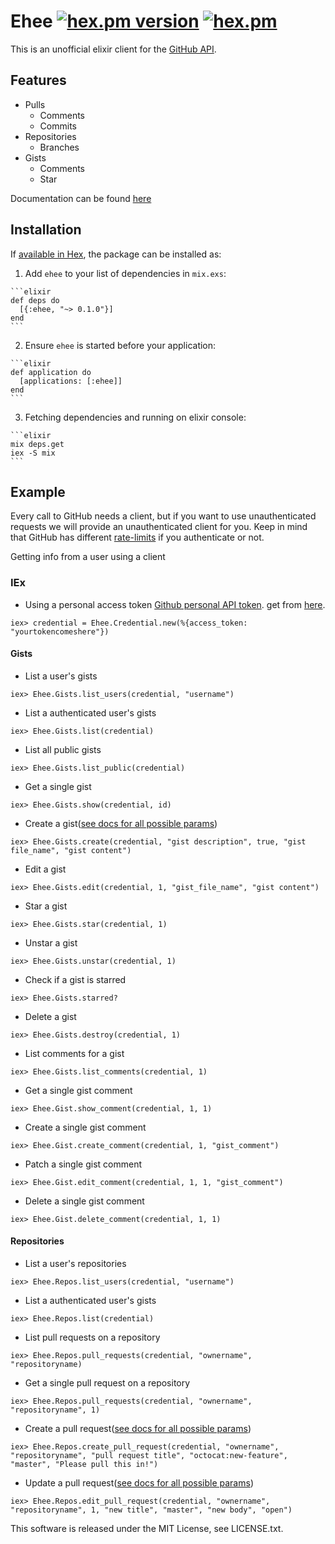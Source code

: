 # Ehee [![hex.pm version](https://img.shields.io/hexpm/v/ehee.svg)](https://hex.pm/packages/ehee) [![hex.pm](https://img.shields.io/hexpm/l/ehee.svg)](https://github.com/kanmo/ehee/blob/master/LICENSE)
This is an unofficial elixir client for the [GitHub API](http://developer.github.com/). 

## Features
* Pulls
  * Comments
  * Commits
* Repositories
  * Branches
* Gists
  * Comments
  * Star

Documentation can be found [here](https://hexdocs.pm/ehee)

## Installation

If [available in Hex](https://hex.pm/docs/publish), the package can be installed as:

  1. Add `ehee` to your list of dependencies in `mix.exs`:

    ```elixir
    def deps do
      [{:ehee, "~> 0.1.0"}]
    end
    ```

  2. Ensure `ehee` is started before your application:

    ```elixir
    def application do
      [applications: [:ehee]]
    end
    ```

  3. Fetching dependencies and running on elixir console:

    ```elixir
    mix deps.get
    iex -S mix
    ```

## Example

Every call to GitHub needs a client, but if you want to use unauthenticated requests we will provide an unauthenticated client for you. Keep in mind that GitHub has different [rate-limits](https://developer.github.com/v3/#rate-limiting) if you authenticate or not.

Getting info from a user using a client

### IEx

* Using a personal access token [Github personal API token](https://github.com/blog/1509-personal-api-tokens). get from [here](https://github.com/settings/tokens).

```iex
iex> credential = Ehee.Credential.new(%{access_token: "yourtokencomeshere"})
```

#### Gists

* List a user's gists

```iex
iex> Ehee.Gists.list_users(credential, "username")
```

* List a authenticated user's gists

```iex
iex> Ehee.Gists.list(credential)
```

* List all public gists

```iex
iex> Ehee.Gists.list_public(credential)
```

* Get a single gist

```iex
iex> Ehee.Gists.show(credential, id)
```

* Create a gist([see docs for all possible params](https://hexdocs.pm/ehee/Ehee.Gists.html#create/5))

```iex
iex> Ehee.Gists.create(credential, "gist description", true, "gist file_name", "gist content")
```

* Edit a gist

```iex
iex> Ehee.Gists.edit(credential, 1, "gist_file_name", "gist content")
```

* Star a gist

```iex
iex> Ehee.Gists.star(credential, 1)
```

* Unstar a gist

```iex
iex> Ehee.Gists.unstar(credential, 1)
```

* Check if a gist is starred

```iex
iex> Ehee.Gists.starred?
```

* Delete a gist

```iex
iex> Ehee.Gists.destroy(credential, 1)
```

* List comments for a gist

```iex
iex> Ehee.Gists.list_comments(credential, 1)
```

* Get a single gist comment

```iex
iex> Ehee.Gist.show_comment(credential, 1, 1)
```

* Create a single gist comment

```iex
iex> Ehee.Gist.create_comment(credential, 1, "gist_comment")
```

* Patch a single gist comment

```iex
iex> Ehee.Gist.edit_comment(credential, 1, 1, "gist_comment")
```

* Delete a single gist comment

```iex
iex> Ehee.Gist.delete_comment(credential, 1, 1)
```

#### Repositories

* List a user's repositories

```iex
iex> Ehee.Repos.list_users(credential, "username")
```

* List a authenticated user's gists

```iex
iex> Ehee.Repos.list(credential)
```

* List pull requests on a repository

```iex
iex> Ehee.Repos.pull_requests(credential, "ownername", "repositoryname)
```

* Get a single pull request on a repository

```iex
iex> Ehee.Repos.pull_requests(credential, "ownername", "repositoryname", 1)
```

* Create a pull request([see docs for all possible params](https://hexdocs.pm/ehee/Ehee.Repos.html#create_pull_request/7))

```iex
iex> Ehee.Repos.create_pull_request(credential, "ownername", "repositoryname", "pull request title", "octocat:new-feature", "master", "Please pull this in!")
```

* Update a pull request([see docs for all possible params](https://hexdocs.pm/ehee/Ehee.Repos.html#edit_pull_request/8))

```iex
iex> Ehee.Repos.edit_pull_request(credential, "ownername", "repositoryname", 1, "new title", "master", "new body", "open")
```

This software is released under the MIT License, see LICENSE.txt.
